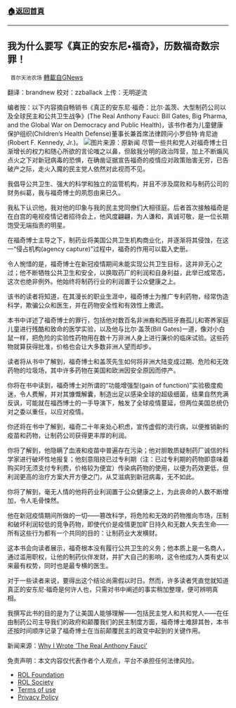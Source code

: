###  [:house:返回首頁](https://github.com/ourhimalayas/txt)
---


## 我为什么要写《真正的安东尼•福奇》，历数福奇数宗罪！
` 首尔天池农场` [轉載自GNews](https://gnews.org/zh-hans/1764047/)

翻译：brandnew
校对：zzballack
上传：无明逆流

编者按：以下内容摘自畅销书《真正的安东尼·福奇：比尔·盖茨、大型制药公司以及全球民主和公共卫生战争》(The Real Anthony Fauci: Bill Gates, Big Pharma, and the Global War on Democracy and Public Health)，该书作者为儿童健康保护组织(Children’s Health Defense)董事长兼首席法律顾问小罗伯特·肯尼迪(Robert F. Kennedy, Jr.)。
![](https://assets.gnews.org/wp-content/uploads/2021/12/R23x417-1.jpg)图片来源：原新闻
尽管一些共和党人对福奇博士日渐增长的权力和随心所欲的言论嗤之以鼻，但敌我分明的政治阵营，加上不断煽风点火之下对新冠病毒的恐惧，在确凿证据宣告福奇的疫情应对政策贻害无穷，已告破产之际，走火入魔的民主党人依然对此视而不见。

我倡导公共卫生、强大的科学和独立的监管机构，并且不涉及腐败和与制药公司的财务纠葛，我与福奇博士的夙怨由来已久。

我私下认识他，我对他的印象与我的民主党同僚们大相径庭。后者首次接触福奇是在白宫的电视疫情记者招待会上，他风度翩翩，为人谦和，真诚可敬，是一位长期饱受无端指责的明星。

在福奇博士主导之下，制药业将美国公共卫生机构商业化，并逐渐将其侵蚀，在这一“侵占机构(agency capture)”过程中，福奇的作用可以载入史册。

令人惋惜的是，福奇博士在新冠疫情期间未能实现公共卫生目标，这并非无心之过；他不断牺牲公共卫生和安全，以换取药厂的利润和自身利益，此举已成常态，这次也绝非例外。他始终将制药行业的利润置于公众健康之上。

该书的读者将知道，在其漫长的职业生涯中，福奇博士为推广专利药物，经常伪造科学，欺骗公众和医生，并在药物安全性和有效性上撒谎。

本书中详述了福奇博士的罪行，包括他对数百名非洲裔和西班牙裔孤儿和寄养家庭儿童进行残酷和致命的医学实验，以及他与比尔·盖茨(Bill Gates)一道，像对小白鼠一样，把危险的实验性药物用在数十万非洲人身上进行廉价的临床试验。这些药物就算获得批准，价格也会让大多数非洲人望而却步。

读者将从书中了解到，福奇博士和盖茨先生如何将非洲大陆变成过期、危险和无效药物的垃圾场，其中许多药物在美国和欧洲因安全原因而停产。

你将在书中读到，福奇博士对所谓的“功能增强型(gain of function)”实验极度痴迷，令人费解，并对其慷慨解囊，制造出足以感染全球的超级细菌，结果自然充满反讽，可能就在福西博士的一手导演下，触发了全球疫情蔓延，但两位美国总统仍对之委以重任，以应对疫情。

你还将在书中了解到，福奇二十年来处心积虑，宣传虚假的流行病，以便推销新的疫苗和药物，让制药公司获得更丰厚的利润。

你将了解到，他隐瞒了血液和疫苗中普遍存在污染；他对胆敢质疑制药厂诚信的科学家进行破坏性地报复；他刻意阻挠已过专利期（注：已过专利期的药物即意味着购买时无须支付专利费，价格较为便宜）传染病药物的使用，以便为药效更低，但利润更高的治疗方案大开方便之门，从艾滋病到新冠病毒，无不如此。

你将了解到，毫无人情的他将药业利润置于公众健康之上，为此丧命的人数不断增加，令人毛骨悚然。

他在新冠疫情期间所做的一切——篡改科学，将危险和无效的药物推向市场，压制和破坏利润较低的竞争药物，即使代价是疫情更加旷日持久和无数人失去生命——所有这些行为都有一个共同的目的：让制药业大发横财。

这本书会向读者展示，福奇根本没有履行公共卫生的义务；他本质上是一名商人，通过滥用职权，让他的制药伙伴发财，并扩大自己的影响，这令他成为人类有史以来最有权势，同时也是最专横的医生。

对于一些读者来说，要得出这个结论尚需假以时日。然而，许多读者凭直觉就知道真正的安东尼·福奇是何许人也，只需对书中阐述的事实稍加整理，便可辨明真相。

我撰写此书的目的是为了让美国人能够理解——包括民主党人和共和党人——在任由制药公司主导我们的政府和颠覆我们的民主制度方面，福奇博士难辞其咎，本书还按时间顺序记录了福奇博士在当前颠覆民主的政变中起到的关键作用。

新闻来源：[Why I Wrote ‘The Real Anthony Fauci’](https://childrenshealthdefense.org/defender/jfk-jr-why-i-wrote-the-real-anthony-fauci/)

 

免责声明：本文内容仅代表作者个人观点，平台不承担任何法律风险。

- [ROL Foundation](https://rolfoundation.org/)
- [ROL Society](https://rolsociety.org/)
- [Terms of use](https://gnews.org/terms-of-use-3/)
- [Privacy Policy](https://gnews.org/privacy-policy/)
